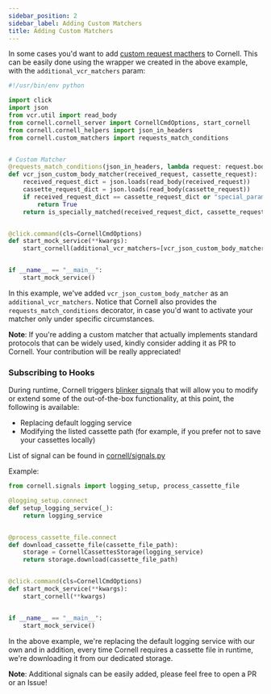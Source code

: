 ```yaml
---
sidebar_position: 2
sidebar_label: Adding Custom Matchers
title: Adding Custom Matchers
---
```


In some cases you'd want to add [custom request macthers](https://vcrpy.readthedocs.io/en/latest/advanced.html#register-your-own-request-matcher) to Cornell.
This can be easily done using the wrapper we created in the above example, with the `additional_vcr_matchers` param:

```python
#!/usr/bin/env python

import click
import json
from vcr.util import read_body
from cornell.cornell_server import CornellCmdOptions, start_cornell
from cornell.cornell_helpers import json_in_headers
from cornell.custom_matchers import requests_match_conditions


# Custom Matcher
@requests_match_conditions(json_in_headers, lambda request: request.body)
def vcr_json_custom_body_matcher(received_request, cassette_request):
    received_request_dict = json.loads(read_body(received_request))
    cassette_request_dict = json.loads(read_body(cassette_request))
    if received_request_dict == cassette_request_dict or "special_params" not in received_request_dict:
        return True
    return is_specially_matched(received_request_dict, cassette_request_dict)


@click.command(cls=CornellCmdOptions)
def start_mock_service(**kwargs):
    start_cornell(additional_vcr_matchers=[vcr_json_custom_body_matcher], **kwargs)


if __name__ == "__main__":
    start_mock_service()
```

In this example, we've added `vcr_json_custom_body_matcher` as an `additional_vcr_matchers`.
Notice that Cornell also provides the `requests_match_conditions` decorator, in case you'd want to activate your matcher only under specific circumstances.

**Note**: If you're adding a custom matcher that actually implements standard protocols that can be widely used, kindly consider adding it as PR to Cornell.
 Your contribution will be really appreciated! 

### Subscribing to Hooks

During runtime, Cornell triggers [blinker signals](https://pythonhosted.org/blinker/) that 
will allow you to modify or extend some of the out-of-the-box functionality, at this point,
 the following is available:
 * Replacing default logging service
 * Modifying the listed cassette path (for example, if you prefer not to save your cassettes locally)

List of signal can be found in [cornell/signals.py](https://github.com/hiredscorelabs/cornell/blob/master/cornell/signals.py)

Example:
```python
from cornell.signals import logging_setup, process_cassette_file

@logging_setup.connect
def setup_logging_service(_):
    return logging_service


@process_cassette_file.connect
def download_cassette_file(cassette_file_path):
    storage = CornellCassettesStorage(logging_service)
    return storage.download(cassette_file_path)


@click.command(cls=CornellCmdOptions)
def start_mock_service(**kwargs):
    start_cornell(**kwargs)


if __name__ == "__main__":
    start_mock_service()

```
In the above example, we're replacing the default logging service with our own and in addition, every time Cornell requires a cassette file in runtime, we're downloading it from our dedicated storage.

**Note**: Additional signals can be easily added, please feel free to open a PR or an Issue!
